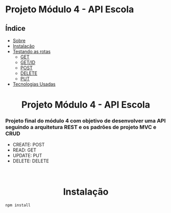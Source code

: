# Projeto Módulo 4 - API Escola

## Índice
<!--ts-->
   * [Sobre](#Sobre)
   * [Instalação](#instalacao)
   * [Testando as rotas](#comoUsar)
      * [GET](#get)
      * [GET/ID](#getId)
      * [POST](#post)
      * [DELETE](#delete)
      * [PUT](#put)
   * [Tecnologias Usadas](#tecnologias)
<!--te-->

<div id= "Sobre">
<h1 align="center">Projeto Módulo 4 - API Escola</h1>


<h3>Projeto final do módulo 4 com objetivo de desenvolver uma API seguindo a arquitetura REST e os padrões de projeto MVC e CRUD</h3>

- CREATE: POST </br>
- READ: GET </br>
- UPDATE: PUT</br>
- DELETE: DELETE</br>

</div></br>

<div id= "Instalação">
<h1 align="center">Instalação</h1>

```bash
npm install
```

<h3><h3>

</div>
